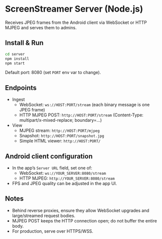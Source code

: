 # ScreenStreamer Server (Node.js)

Receives JPEG frames from the Android client via WebSocket or HTTP MJPEG and serves them to admins.

## Install & Run
```bash
cd server
npm install
npm start
```
Default port: 8080 (set `PORT` env var to change).

## Endpoints
- Ingest
  - WebSocket: `ws://HOST:PORT/stream` (each binary message is one JPEG frame)
  - HTTP MJPEG POST: `http://HOST:PORT/stream` (Content-Type: multipart/x-mixed-replace; boundary=...)
- View
  - MJPEG stream: `http://HOST:PORT/mjpeg`
  - Snapshot: `http://HOST:PORT/snapshot.jpg`
  - Simple HTML viewer: `http://HOST:PORT/`

## Android client configuration
- In the app’s `Server URL` field, set one of:
  - WebSocket: `ws://YOUR_SERVER:8080/stream`
  - HTTP MJPEG: `http://YOUR_SERVER:8080/stream`
- FPS and JPEG quality can be adjusted in the app UI.

## Notes
- Behind reverse proxies, ensure they allow WebSocket upgrades and large/streamed request bodies.
- MJPEG POST keeps the HTTP connection open; do not buffer the entire body.
- For production, serve over HTTPS/WSS. 